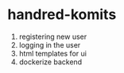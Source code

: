 # handred-komits

1) registering new user
2) logging in the user
3) html templates for ui
4) dockerize backend
